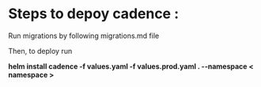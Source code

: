 # Steps to depoy cadence : 

Run migrations by following migrations.md file

Then, to deploy run 

**helm install cadence -f values.yaml -f values.prod.yaml . --namespace < namespace >**

